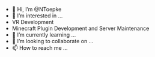 - 👋 Hi, I’m @NToepke
- 👀 I’m interested in ...
- VR Development
- Minecraft Plugin Development and Server Maintenance
- 🌱 I’m currently learning ...
- 💞️ I’m looking to collaborate on ...
- 📫 How to reach me ...

<!---
NToepke/NToepke is a ✨ special ✨ repository because its `README.md` (this file) appears on your GitHub profile.
You can click the Preview link to take a look at your changes.
--->
